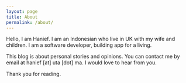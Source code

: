 ```yaml
---
layout: page
title: About
permalink: /about/
---
```


Hello, I am Hanief. I am an Indonesian who live in UK with my wife and children. I am a software developer, building app for a living.

This blog is about personal stories and opinions. You can contact me by email at hanief [at] uta [dot] ma. I would love to hear from you. 

Thank you for reading.
